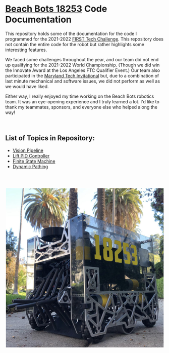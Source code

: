 # [Beach Bots 18253](https://www.instagram.com/beachbotsftc/?hl=en) Code Documentation

This repository holds some of the documentation for the code I programmed for the 2021-2022 [FIRST Tech Challenge](https://www.firstinspires.org/robotics/ftc). This repository does not contain the entire code for the robot but rather highlights some interesting features.

We faced some challenges throughout the year, and our team did not end up qualifying for the 2021-2022 World Championship. (Though we did win the Innovate Award at the Los Angeles FTC Qualifier Event.) Our team also participated in the [Maryland Tech Invitational](https://sites.google.com/view/mdtechinvitational/home) but, due to a combination of last minute mechanical and software issues, we did not perform as well as we would have liked.

Either way, I really enjoyed my time working on the Beach Bots robotics team. It was an eye-opening experience and I truly learned a lot. I'd like to thank my teammates, sponsors, and everyone else who helped along the way!
  
&nbsp;
&nbsp;

## List of Topics in Repository:
* [Vision Pipeline](https://github.com/JacksonStrauss/BeachBots2021-2022-CodeDocumentation/tree/main/Vision%20Pipeline)
* [Lift PID Controller](https://github.com/JacksonStrauss/BeachBots2021-2022-CodeDocumentation/tree/main/Lift%20PID%20Controller)
* [Finite State Machine](https://github.com/JacksonStrauss/BeachBots2021-2022-CodeDocumentation/tree/main/Finite%20State%20Machine)
* [Dynamic Pathing](https://github.com/JacksonStrauss/BeachBots2021-2022-CodeDocumentation/tree/main/Dynamic%20Pathing)

##
&nbsp;
<p align="center">
  <img src="./Media Gallery/Photo1.png" alt="Photo 1" width="500">
</p>
